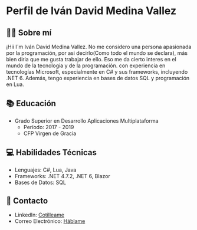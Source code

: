 # Perfil de Iván David Medina Vallez

## 👨‍💻 Sobre mí

¡Hii I´m Iván David Medina Vallez. No me considero una persona apasionada por la programación, por asi decirlo(Como todo el mundo se declara), más bien diria que me gusta trabajar de ello. Eso me da cierto interes en el mundo de la tecnologia y de la programación.
con experiencia en tecnologías Microsoft, especialmente en C# y sus frameworks, incluyendo .NET 6. Además, tengo experiencia en bases de datos SQL y programación en Lua.

## 📚 Educación

* Grado Superior en Desarrollo Aplicaciones Multiplataforma
  - Período: 2017 - 2019
  - CFP Virgen de Gracia

## 💻 Habilidades Técnicas

* Lenguajes: C#, Lua, Java
* Frameworks: .NET 4.7.2, .NET 6, Blazor
* Bases de Datos: SQL

## 📧 Contacto

* LinkedIn: [Cotilleame](https://www.linkedin.com/in/ivan-david-medina-vallez-656779154/)
* Correo Electrónico: [Háblame](iveen98@gmail.com)

